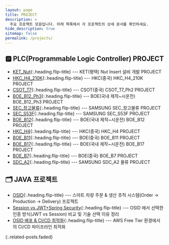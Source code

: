 ```yaml
---
layout: page
title: PROJECT
description: >
  주요 프로젝트 모음입니다. 아래 목록에서 각 프로젝트의 상세 문서를 확인하세요.
hide_description: true
sitemap: false
permalink: /projects/
---
```


## 🅿️ PLC(Programmable Logic Controller) PROJECT
* [KET_Nut]{:.heading.flip-title} --- KET(평택) Nut Insert 설비 개발 PROJECT
* [HKC_H4_210K]{:.heading.flip-title} --- HKC(중국) HKC_H4_210K PROJECT
* [CSOT_T7]{:.heading.flip-title} --- CSOT(중국) CSOT_T7_Ph2 PROJECT
* [BOE_B12_Ph3]{:.heading.flip-title} --- BOE(국내 제작~시운전) BOE_B12_Ph3 PROJECT
* [SEC_창고물류]{:.heading.flip-title} --- SAMSUNG SEC_창고물류 PROJECT
* [SEC_S53F]{:.heading.flip-title} --- SAMSUNG SEC_S53F PROJECT
* [BOE_B12]{:.heading.flip-title} --- BOE(국내 제작~시운전) BOE_B12 PROJECT
* [HKC_H4]{:.heading.flip-title} --- HKC(중국) HKC_H4 PROJECT
* [BOE_B11]{:.heading.flip-title} --- BOE(중국) BOE_B11 PROJECT
* [BOE_B17]{:.heading.flip-title} --- BOE(국내 제작~시운전) BOE_B17 PROJECT
* [BOE_B7]{:.heading.flip-title} --- BOE(중국) BOE_B7 PROJECT
* [SDC_A2]{:.heading.flip-title} --- SAMSUNG SDC_A2 물류 PROJECT

## 🗂️ JAVA 프로젝트 
* [OSID]{:.heading.flip-title} --- 스마트 차량 주문 & 생산 추적 시스템(Order → Production → Delivery) 프로젝트
* [Session vs JWT+Spring Security]{:.heading.flip-title} --- OSID 에서 선택한 인증 방식(JWT vs Session) 비교 및 기술 선택 이유 정리
* [OSID 배포 & CI/CD 최적화]{:.heading.flip-title} --- AWS Free Tier 환경에서의 CI/CD 파이프라인 최적화


{:.related-posts.faded}

[OSID]: OSID.md
[Session vs JWT+Spring Security]: JWTvsSession.md
[OSID 배포 & CI/CD 최적화]: osid-deploy.md
[SDC_A2]: SDC-A2.md
[BOE_B7]: BOE-B7.md
[BOE_B17]: BOE-B17.md
[BOE_B11]: BOE-B11.md
[BOE_B12]: BOE-B12.md
[HKC_H4]: HKC-H4.md
[SEC_S53F]: SEC-S53F.md
[SEC_창고물류]: SEC-Warehouse.md
[BOE_B12_Ph3]: BOE-B12-TSP.md
[CSOT_T7]: CSOT-T7-ph2.md
[HKC_H4_210K]: HKC-H4-210K.md
[KET_Nut]: KET-Nut.md